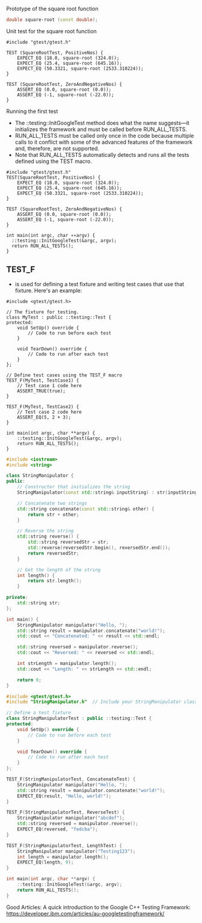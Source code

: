 

Prototype of the square root function
```cpp
double square‑root (const double);
```
Unit test for the square root function
```
#include "gtest/gtest.h"

TEST (SquareRootTest, PositiveNos) { 
    EXPECT_EQ (18.0, square‑root (324.0));
    EXPECT_EQ (25.4, square‑root (645.16));
    EXPECT_EQ (50.3321, square‑root (2533.310224));
}

TEST (SquareRootTest, ZeroAndNegativeNos) { 
    ASSERT_EQ (0.0, square‑root (0.0));
    ASSERT_EQ (‑1, square‑root (‑22.0));
}
```
Running the first test
- The ::testing::InitGoogleTest method does what the name suggests—it initializes the framework and must be called before RUN_ALL_TESTS.
- RUN_ALL_TESTS must be called only once in the code because multiple calls to it conflict with some of the advanced features of the framework and, therefore, are not supported.
- Note that RUN_ALL_TESTS automatically detects and runs all the tests defined using the TEST macro.
```
#include "gtest/gtest.h"
TEST(SquareRootTest, PositiveNos) { 
    EXPECT_EQ (18.0, square‑root (324.0));
    EXPECT_EQ (25.4, square‑root (645.16));
    EXPECT_EQ (50.3321, square‑root (2533.310224));
}

TEST (SquareRootTest, ZeroAndNegativeNos) { 
    ASSERT_EQ (0.0, square‑root (0.0));
    ASSERT_EQ (‑1, square‑root (‑22.0));
}

int main(int argc, char ∗∗argv) {
  ::testing::InitGoogleTest(&argc, argv);
  return RUN_ALL_TESTS();
}
```


## TEST_F 
- is used for defining a test fixture and writing test cases that use that fixture. Here's an example:
```
#include <gtest/gtest.h>

// The fixture for testing.
class MyTest : public ::testing::Test {
protected:
    void SetUp() override {
        // Code to run before each test
    }

    void TearDown() override {
        // Code to run after each test
    }
};

// Define test cases using the TEST_F macro
TEST_F(MyTest, TestCase1) {
    // Test case 1 code here
    ASSERT_TRUE(true);
}

TEST_F(MyTest, TestCase2) {
    // Test case 2 code here
    ASSERT_EQ(5, 2 + 3);
}

int main(int argc, char **argv) {
    ::testing::InitGoogleTest(&argc, argv);
    return RUN_ALL_TESTS();
}
```

```cpp
#include <iostream>
#include <string>

class StringManipulator {
public:
    // Constructor that initializes the string
    StringManipulator(const std::string& inputString) : str(inputString) {}

    // Concatenate two strings
    std::string concatenate(const std::string& other) {
        return str + other;
    }

    // Reverse the string
    std::string reverse() {
        std::string reversedStr = str;
        std::reverse(reversedStr.begin(), reversedStr.end());
        return reversedStr;
    }

    // Get the length of the string
    int length() {
        return str.length();
    }

private:
    std::string str;
};

int main() {
    StringManipulator manipulator("Hello, ");
    std::string result = manipulator.concatenate("world!");
    std::cout << "Concatenated: " << result << std::endl;

    std::string reversed = manipulator.reverse();
    std::cout << "Reversed: " << reversed << std::endl;

    int strLength = manipulator.length();
    std::cout << "Length: " << strLength << std::endl;

    return 0;
}
```

```cpp
#include <gtest/gtest.h>
#include "StringManipulator.h"  // Include your StringManipulator class header

// Define a test fixture
class StringManipulatorTest : public ::testing::Test {
protected:
    void SetUp() override {
        // Code to run before each test
    }

    void TearDown() override {
        // Code to run after each test
    }
};

TEST_F(StringManipulatorTest, ConcatenateTest) {
    StringManipulator manipulator("Hello, ");
    std::string result = manipulator.concatenate("world!");
    EXPECT_EQ(result, "Hello, world!");
}

TEST_F(StringManipulatorTest, ReverseTest) {
    StringManipulator manipulator("abcdef");
    std::string reversed = manipulator.reverse();
    EXPECT_EQ(reversed, "fedcba");
}

TEST_F(StringManipulatorTest, LengthTest) {
    StringManipulator manipulator("Testing123");
    int length = manipulator.length();
    EXPECT_EQ(length, 9);
}

int main(int argc, char **argv) {
    ::testing::InitGoogleTest(&argc, argv);
    return RUN_ALL_TESTS();
}
```



Good Articles:
A quick introduction to the Google C++ Testing Framework: https://developer.ibm.com/articles/au-googletestingframework/
